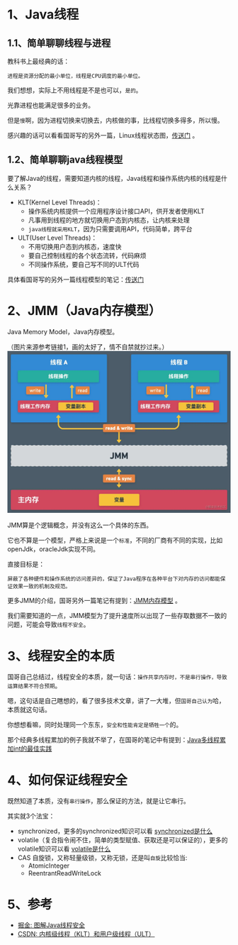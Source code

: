 # 1、Java线程

## 1.1、简单聊聊线程与进程
教科书上最经典的话：
```
进程是资源分配的最小单位，线程是CPU调度的最小单位。
```
我们想想，实际上不用线程是不是也可以，`是的`。

光靠进程也能满足很多的业务。

但是`慢`啊，因为进程切换来切换去，内核做的事，比线程切换多得多，所以慢。

感兴趣的话可以看看国哥写的另外一篇，Linux线程状态图，[传送门](https://fatpo.github.io/#/并发编程/线程/Linux线程状态转移图) 。

## 1.2、简单聊聊java线程模型

要了解Java的线程，需要知道内核的线程，Java线程和操作系统内核的线程是什么关系？

* KLT(Kernel Level Threads)：
    * 操作系统内核提供一个应用程序设计接口API，供开发者使用KLT
    * 凡事用到线程的地方就切换用户态到内核态，让内核来处理
    * `java线程就采用KLT`，因为只需要调用API，代码简单，跨平台
* ULT(User Level Threads)：
    * 不用切换用户态到内核态，速度快
    * 要自己控制线程的各个状态流转，代码麻烦
    * 不同操作系统，要自己写不同的ULT代码

具体看国哥写的另外一篇线程模型的笔记：[传送门](https://fatpo.github.io/#/并发编程/线程/线程模型KLT和ULT)


# 2、JMM（Java内存模型） 

Java Memory Model，Java内存模型。

（图片来源参考链接1，画的太好了，情不自禁就抄过来。）
![JMM](./imgs/什么是Java线程安全-1631422805961.png)


JMM算是个逻辑概念，并没有这么一个具体的东西。

它也不算是一个模型，严格上来说是一个`标准`，不同的厂商有不同的实现，比如openJdk，oracleJdk实现不同。

直接目标是：
```text
屏蔽了各种硬件和操作系统的访问差异的，保证了Java程序在各种平台下对内存的访问都能保证效果一致的机制及规范。
```

更多JMM的介绍，国哥另外一篇笔记有提到：[JMM内存模型](https://fatpo.github.io/#/JVM/JVM整体架构/JMM内存模型) 。

我们需要知道的一点，JMM模型为了提升速度所以出现了一些存取数据不一致的问题，可能会导致`线程不安全`。

# 3、线程安全的本质

国哥自己总结过，线程安全的本质，就一句话：`操作共享内存时，不是串行操作，导致运算结果不符合预期`。

嗯，这句话是自己瞎想的，看了很多技术文章，讲了一大堆，但`国哥自己认为`哈，本质就这句话。

你想想看嘛，同时处理同一个东东，`安全和性能肯定是牺牲一个`的。

那个经典多线程累加的例子我就不举了，在国哥的笔记中有提到：[Java多线程累加int的最佳实践](https://fatpo.github.io/#/JVM/Java线程/Java多线程累加int的最佳实践)

# 4、如何保证线程安全

既然知道了本质，没有`串行操作`，那么保证的方法，就是让它串行。

其实就3个法宝：
* synchronized，更多的synchronized知识可以看 [synchronized是什么](https://fatpo.github.io/#/JVM/Java线程/synchronized是什么)
* volatile（复合指令闹不住，简单的类型赋值、获取还是可以保证的），更多的volatile知识可以看 [volatile是什么](https://fatpo.github.io/#/JVM/Java线程/volatile是什么)
* CAS 自旋锁，又称轻量级锁，又称无锁，还是叫`自旋`比较恰当:
    * AtomicInteger
    * ReentrantReadWriteLock

# 5、参考
* [掘金: 图解Java线程安全](https://juejin.cn/post/6844903890224152584?share_token=5a50f615-9135-4e98-83a8-a062ff673f7b)
* [CSDN: 内核级线程（KLT）和用户级线程（ULT）](https://blog.csdn.net/winterfeng123/article/details/79788714)
